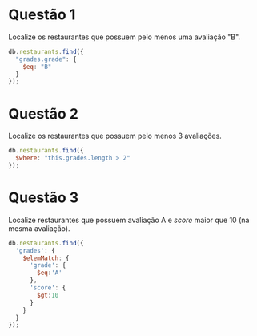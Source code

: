 # Questão 1
Localize os restaurantes que possuem pelo menos uma avaliação "B".
```js
db.restaurants.find({
  "grades.grade": {
    $eq: "B"
  }
});
```

# Questão 2
Localize os restaurantes que possuem pelo menos 3 avaliações.
```js
db.restaurants.find({
  $where: "this.grades.length > 2"
});
```

# Questão 3
Localize restaurantes que possuem avaliação A e _score_ maior que 10 (na mesma avaliação).
```js
db.restaurants.find({
  'grades': {
    $elemMatch: {
      'grade': {
        $eq:'A'
      },
      'score': {
        $gt:10
      }
    }
  }
});
```
